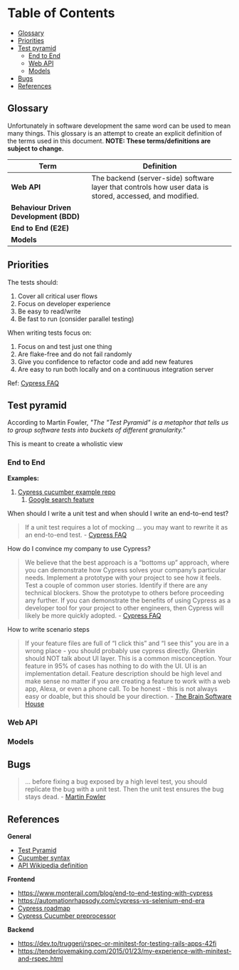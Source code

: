 # Table of Contents

- [Glossary](#glossary)
- [Priorities](#priorities)
- [Test pyramid](#test-pyramid)
  - [End to End](#end-to-end)
  - [Web API](#web-api)
  - [Models](#models)
- [Bugs](#bugs)
- [References](#references)

## Glossary

Unfortunately in software development the same word can be used to mean many things. 
This glossary is an attempt to create an explicit definition of the terms used in this document. 
**NOTE: These terms/definitions are subject to change.**

| Term                                   | Definition                                                                                              |
| -------------------------------------- | ------------------------------------------------------------------------------------------------------- |
| **Web API**                            | The backend (server-side) software layer that controls how user data is stored, accessed, and modified. |
| **Behaviour Driven Development (BDD)** |
| **End to End (E2E)**                   |
| **Models**                             |
  
## Priorities

The tests should:

1. Cover all critical user flows
1. Focus on developer experience
1. Be easy to read/write
1. Be fast to run (consider parallel testing)

When writing tests focus on:

1. Focus on and test just one thing
1. Are flake-free and do not fail randomly
1. Give you confidence to refactor code and add new features
1. Are easy to run both locally and on a continuous integration server

Ref: [Cypress FAQ](https://docs.cypress.io/faq/questions/general-questions-faq.html#When-should-I-write-a-unit-test-and-when-should-I-write-an-end-to-end-test)

## Test pyramid

According to Martin Fowler, *"The "Test Pyramid" is a metaphor that tells us to group software tests into buckets of different granularity."*

This is meant to create a wholistic view 

### End to End

**Examples:**

1. [Cypress cucumber example repo](https://github.com/jmarti-theinit/cypress-cucumber-example)
      1. [Google search feature](https://github.com/jmarti-theinit/cypress-cucumber-example/blob/master/cypress/integration/google/search.feature)

When should I write a unit test and when should I write an end-to-end test?

> If a unit test requires a lot of mocking ... you may want to rewrite it as an end-to-end test. - [Cypress FAQ](https://docs.cypress.io/faq/questions/general-questions-faq.html#When-should-I-write-a-unit-test-and-when-should-I-write-an-end-to-end-test)

How do I convince my company to use Cypress?

> We believe that the best approach is a “bottoms up” approach, where you can demonstrate how Cypress solves your company’s particular needs. Implement a prototype with your project to see how it feels. Test a couple of common user stories. Identify if there are any technical blockers. Show the prototype to others before proceeding any further. If you can demonstrate the benefits of using Cypress as a developer tool for your project to other engineers, then Cypress will likely be more quickly adopted. - [Cypress FAQ](https://docs.cypress.io/faq/questions/general-questions-faq.html#How-do-I-convince-my-company-to-use-Cypress)

How to write scenario steps

> If your feature files are full of “I click this” and “I see this” you are in a wrong place - you should probably use cypress directly. Gherkin should NOT talk about UI layer. This is a common misconception. Your feature in 95% of cases has nothing to do with the UI. UI is an implementation detail. Feature description should be high level and make sense no matter if you are creating a feature to work with a web app, Alexa, or even a phone call. To be honest - this is not always easy or doable, but this should be your direction. - [The Brain Software House](https://thebrain.pro/blog/Cypress-Cucumber-Preprocessor-Update)

### Web API

### Models

## Bugs

> ... before fixing a bug exposed by a high level test, you should replicate the bug with a unit test. Then the unit test ensures the bug stays dead. - [Martin Fowler](https://martinfowler.com/bliki/TestPyramid.html)

## References

**General**

- [Test Pyramid](https://martinfowler.com/articles/practical-test-pyramid.html)
- [Cucumber syntax](https://cucumber.io/docs/gherkin/reference)
- [API Wikipedia definition](https://en.wikipedia.org/wiki/Application_programming_interface)

**Frontend**

- https://www.monterail.com/blog/end-to-end-testing-with-cypress
- https://automationrhapsody.com/cypress-vs-selenium-end-era
- [Cypress roadmap](https://docs.cypress.io/guides/references/roadmap.html#Test-Runner)
- [Cypress Cucumber preprocessor](https://github.com/TheBrainFamily/cypress-cucumber-preprocessor)

**Backend**

- https://dev.to/truggeri/rspec-or-minitest-for-testing-rails-apps-42fi
- https://tenderlovemaking.com/2015/01/23/my-experience-with-minitest-and-rspec.html
